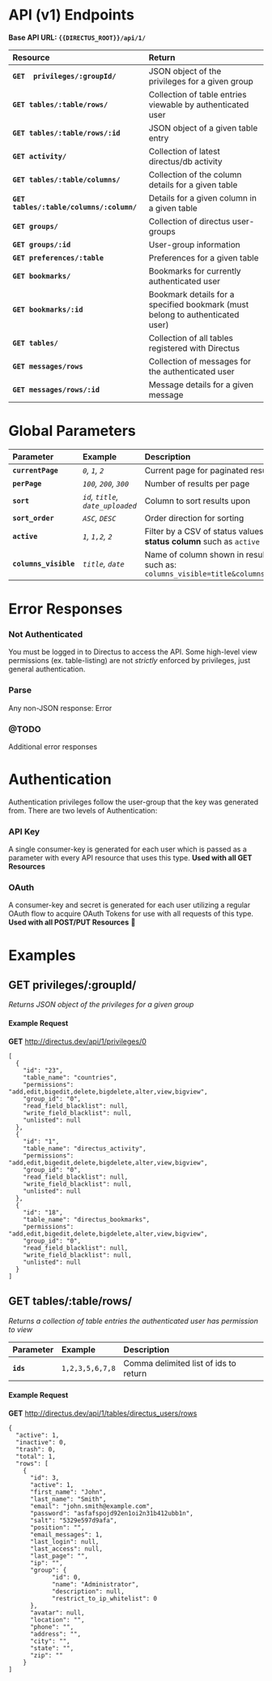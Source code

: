 # API (v1) Endpoints

**Base API URL: `{{DIRECTUS_ROOT}}/api/1/`**


Resource | Return
:---------|:----------------
**`GET  privileges/:groupId/`**  |  JSON object of the privileges for a given group
**`GET tables/:table/rows/`**  |  Collection of table entries viewable by authenticated user
**`GET tables/:table/rows/:id`**  |  JSON object of a given table entry
**`GET activity/`**  |  Collection of latest directus/db activity
**`GET tables/:table/columns/`**  |  Collection of the column details for a given table
**`GET tables/:table/columns/:column/`**  |  Details for a given column in a given table
**`GET groups/`**  |  Collection of directus user-groups
**`GET groups/:id`**  |  User-group information
**`GET preferences/:table`**  |  Preferences for a given table
**`GET bookmarks/`**  |  Bookmarks for currently authenticated user
**`GET bookmarks/:id`**  |  Bookmark details for a specified bookmark (must belong to authenticated user)
**`GET tables/`**  |  Collection of all tables registered with Directus
**`GET messages/rows`**  |  Collection of messages for the authenticated user
**`GET messages/rows/:id`**  |  Message details for a given message



# Global Parameters

Parameter  |  Example  |  Description
:-----------|:-----------|:-----------------------
**`currentPage`**  |  *`0`, `1`, `2`*  |  Current page for paginated results
**`perPage`**  |  *`100`, `200`, `300`*  |  Number of results per page
**`sort`**  |  *`id`, `title`, `date_uploaded`*  |  Column to sort results upon
**`sort_order`**  |  *`ASC`, `DESC`*  |  Order direction for sorting
**`active`**  |  *`1`, `1,2`, `2`*  |  Filter by a CSV of status values **for tables with a status column** such as `active`
**`columns_visible`**  |  *`title`, `date`*  |  Name of column shown in results. Can be chained such as: `columns_visible=title&columns_visibile=first_name`


# Error Responses

### Not Authenticated
You must be logged in to Directus to access the API. Some high-level view permissions (ex. table-listing) are not *strictly* enforced by privileges, just general authentication.

### Parse
Any non-JSON response: Error

### @TODO
Additional error responses


# Authentication

Authentication privileges follow the user-group that the key was generated from. There are two levels of Authentication:

### API Key
A single consumer-key is generated for each user which is passed as a parameter with every API resource that uses this type. **Used with all GET Resources**

### OAuth
A consumer-key and secret is generated for each user utilizing a regular OAuth flow to acquire OAuth Tokens for use with all requests of this type. **Used with all POST/PUT Resources**

# Examples

## GET  privileges/:groupId/
*Returns JSON object of the privileges for a given group*

#### Example Request
**GET** http://directus.dev/api/1/privileges/0

```
[
  {
    "id": "23",
    "table_name": "countries",
    "permissions": "add,edit,bigedit,delete,bigdelete,alter,view,bigview",
    "group_id": "0",
    "read_field_blacklist": null,
    "write_field_blacklist": null,
    "unlisted": null
  },
  {
    "id": "1",
    "table_name": "directus_activity",
    "permissions": "add,edit,bigedit,delete,bigdelete,alter,view,bigview",
    "group_id": "0",
    "read_field_blacklist": null,
    "write_field_blacklist": null,
    "unlisted": null
  },
  {
    "id": "18",
    "table_name": "directus_bookmarks",
    "permissions": "add,edit,bigedit,delete,bigdelete,alter,view,bigview",
    "group_id": "0",
    "read_field_blacklist": null,
    "write_field_blacklist": null,
    "unlisted": null
  }
]
```


## GET  tables/:table/rows/
*Returns a collection of table entries the authenticated user has permission to view*

Parameter  |  Example  |  Description
:-----------|:-----------|:-----------------------
**`ids`**  |  `1,2,3,5,6,7,8`  |  Comma delimited list of ids to return

#### Example Request
**GET** http://directus.dev/api/1/tables/directus_users/rows

```
{
  "active": 1,
  "inactive": 0,
  "trash": 0,
  "total": 1,
  "rows": [
    {
      "id": 3,
      "active": 1,
      "first_name": "John",
      "last_name": "Smith",
      "email": "john.smith@example.com",
      "password": "asfafspojd92en1oi2n31b412ubb1n",
      "salt": "5329e597d9afa",
      "position": "",
      "email_messages": 1,
      "last_login": null,
      "last_access": null,
      "last_page": "",
      "ip": "",
      "group": {
        	"id": 0,
        	"name": "Administrator",
        	"description": null,
        	"restrict_to_ip_whitelist": 0
      },
      "avatar": null,
      "location": "",
      "phone": "",
      "address": "",
      "city": "",
      "state": "",
      "zip": ""
    }
]
```
